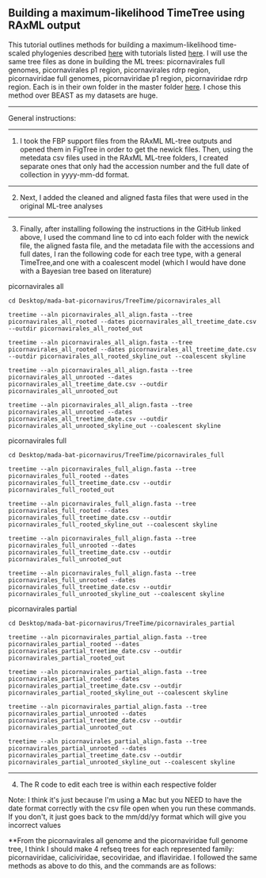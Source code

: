 Building a maximum-likelihood TimeTree using RAxML output
---

This tutorial outlines methods for building a maximum-likelihood time-scaled phylogenies described [here](https://www.ncbi.nlm.nih.gov/pmc/articles/PMC5758920/) with tutorials listed [here](https://github.com/neherlab/treetime). I will use the same tree files as done in building the ML trees: picornavirales full genomes, picornavirales p1 region, picornavirales rdrp region, picornaviridae full genomes, picornaviridae p1 region, picornaviridae rdrp region. Each is in their own folder in the master folder [here](). I chose this method over BEAST as my datasets are huge. 

---
General instructions: 
___
1. I took the FBP support files from the RAxML ML-tree outputs and opened them in FigTree in order to get the newick files. Then, using the metedata csv files used in the RAxML ML-tree folders, I created separate ones that only had the accession number and the full date of collection in yyyy-mm-dd format. 
---

2. Next, I added the cleaned and aligned fasta files that were used in the original ML-tree analyses

---
3. Finally, after installing following the instructions in the GitHub linked above, I used the command line to cd into each folder with the newick file, the aligned fasta file, and the metadata file with the accessions and full dates, I ran the following code for each tree type, with a general TimeTree,and one with a coalescent model (which I would have done with a Bayesian tree based on literature)

picornavirales all
```
cd Desktop/mada-bat-picornavirus/TreeTime/picornavirales_all

treetime --aln picornavirales_all_align.fasta --tree picornavirales_all_rooted --dates picornavirales_all_treetime_date.csv --outdir picornavirales_all_rooted_out

treetime --aln picornavirales_all_align.fasta --tree picornavirales_all_rooted --dates picornavirales_all_treetime_date.csv --outdir picornavirales_all_rooted_skyline_out --coalescent skyline

treetime --aln picornavirales_all_align.fasta --tree picornavirales_all_unrooted --dates picornavirales_all_treetime_date.csv --outdir picornavirales_all_unrooted_out

treetime --aln picornavirales_all_align.fasta --tree picornavirales_all_unrooted --dates picornavirales_all_treetime_date.csv --outdir picornavirales_all_unrooted_skyline_out --coalescent skyline

```


picornavirales full
```
cd Desktop/mada-bat-picornavirus/TreeTime/picornavirales_full

treetime --aln picornavirales_full_align.fasta --tree picornavirales_full_rooted --dates picornavirales_full_treetime_date.csv --outdir picornavirales_full_rooted_out

treetime --aln picornavirales_full_align.fasta --tree picornavirales_full_rooted --dates picornavirales_full_treetime_date.csv --outdir picornavirales_full_rooted_skyline_out --coalescent skyline

treetime --aln picornavirales_full_align.fasta --tree picornavirales_full_unrooted --dates picornavirales_full_treetime_date.csv --outdir picornavirales_full_unrooted_out

treetime --aln picornavirales_full_align.fasta --tree picornavirales_full_unrooted --dates picornavirales_full_treetime_date.csv --outdir picornavirales_full_unrooted_skyline_out --coalescent skyline

```

picornavirales partial
```
cd Desktop/mada-bat-picornavirus/TreeTime/picornavirales_partial

treetime --aln picornavirales_partial_align.fasta --tree picornavirales_partial_rooted --dates picornavirales_partial_treetime_date.csv --outdir picornavirales_partial_rooted_out

treetime --aln picornavirales_partial_align.fasta --tree picornavirales_partial_rooted --dates picornavirales_partial_treetime_date.csv --outdir picornavirales_partial_rooted_skyline_out --coalescent skyline

treetime --aln picornavirales_partial_align.fasta --tree picornavirales_partial_unrooted --dates picornavirales_partial_treetime_date.csv --outdir picornavirales_partial_unrooted_out

treetime --aln picornavirales_partial_align.fasta --tree picornavirales_partial_unrooted --dates picornavirales_partial_treetime_date.csv --outdir picornavirales_partial_unrooted_skyline_out --coalescent skyline

```


---
4. The R code to edit each tree is within each respective folder

Note: I think it's just because I'm using a Mac but you NEED to have the date format correctly with the csv file open when you run these commands. If you don't, it just goes back to the mm/dd/yy format which will give you incorrect values



**From the picornavirales all genome and the picornaviridae full genome tree, I think I should make 4 refseq trees for each represented family: picornaviridae, caliciviridae, secoviridae, and iflaviridae. I followed the same methods as above to do this, and the commands are as follows: 
